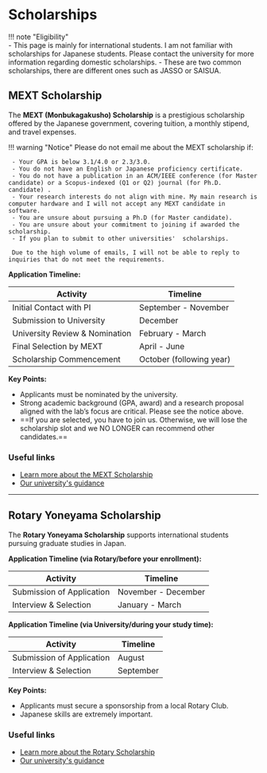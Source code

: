 
# Scholarships

!!! note "Eligibility"  
    - This page is mainly for international students. I am not familiar with scholarships for Japanese students. Please contact the university for more information regarding domestic scholarships.
    - These are two common scholarships, there are different ones such as JASSO or SAISUA.
 

## **MEXT Scholarship**  
The **MEXT (Monbukagakusho) Scholarship** is a prestigious scholarship offered by the Japanese government, covering tuition, a monthly stipend, and travel expenses.

!!! warning "Notice"
     Please do not email me about the MEXT scholarship if:

     - Your GPA is below 3.1/4.0 or 2.3/3.0.
     - You do not have an English or Japanese proficiency certificate. 
     - You do not have a publication in an ACM/IEEE conference (for Master candidate) or a Scopus-indexed (Q1 or Q2) journal (for Ph.D. candidate) .
     - Your research interests do not align with mine. My main research is computer hardware and I will not accept any MEXT candidate in software.
     - You are unsure about pursuing a Ph.D (for Master candidate).
     - You are unsure about your commitment to joining if awarded the scholarship.
     - If you plan to submit to other universities'  scholarships.
     
     Due to the high volume of emails, I will not be able to reply to inquiries that do not meet the requirements. 


**Application Timeline:**  

| Activity                     | Timeline          |
|------------------------------|-------------------|
| Initial Contact with PI       | September - November |
| Submission to University      | December  |
| University Review & Nomination| February - March  |
| Final Selection by MEXT       | April - June      |
| Scholarship Commencement      | October (following year) |

**Key Points:**

- Applicants must be nominated by the university.
- Strong academic background (GPA, award) and a research proposal aligned with the lab’s focus are critical. Please see the notice above.
- ==If you are selected, you have to join us. Otherwise, we will lose the scholarship slot and we NO LONGER can recommend other candidates.==

### Useful links

- [Learn more about the MEXT Scholarship](https://www.studyinjapan.go.jp/en/smap-stopj-applications-scholarship.html)
- [Our university's guidance](https://u-aizu.ac.jp/en/curriculum/internal/international/#mext)

---

## **Rotary Yoneyama Scholarship**  

The **Rotary Yoneyama Scholarship** supports international students pursuing graduate studies in Japan.

**Application Timeline (via Rotary/before your enrollment):**  

| Activity                     | Timeline          |
|------------------------------|-------------------|
| Submission of Application     | November - December |
| Interview & Selection         | January - March   |

**Application Timeline (via University/during your study time):**  

| Activity                     | Timeline          |
|------------------------------|-------------------|
| Submission of Application     | August |
| Interview & Selection         | September  |

**Key Points:**

- Applicants must secure a sponsorship from a local Rotary Club.
- Japanese skills are extremely important.

### Useful links

- [Learn more about the Rotary Scholarship](https://www.rotary-yoneyama.or.jp/english/overseas)
- [Our university's guidance](https://u-aizu.ac.jp/en/curriculum/internal/international/) 
